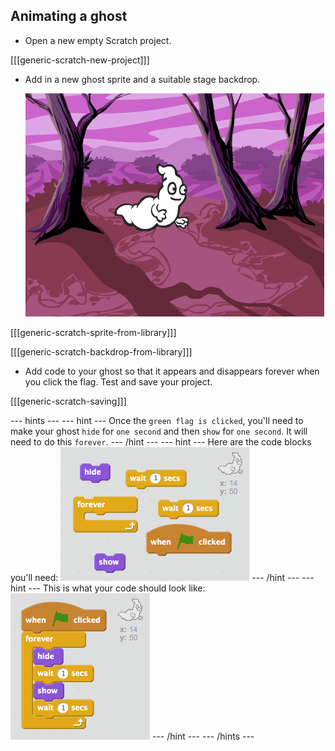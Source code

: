 ## Animating a ghost

+ Open a new empty Scratch project.

[[[generic-scratch-new-project]]]

+ Add in a new ghost sprite and a suitable stage backdrop.

	![screenshot](images/ghost-ghost.png)

[[[generic-scratch-sprite-from-library]]]

[[[generic-scratch-backdrop-from-library]]]

+ Add code to your ghost so that it appears and disappears forever when you click the flag. Test and save your project.

[[[generic-scratch-saving]]]


--- hints ---
--- hint ---
Once the `green flag is clicked`, you'll need to make your ghost `hide` for `one second` and then `show` for `one second`. It will need to do this `forever`.
--- /hint ---
--- hint ---
Here are the code blocks you'll need:
![screenshot](images/ghost-appear-blocks.png)
--- /hint ---
--- hint ---
This is what your code should look like:
![screenshot](images/ghost-appear-code.png)
--- /hint ---
--- /hints ---
